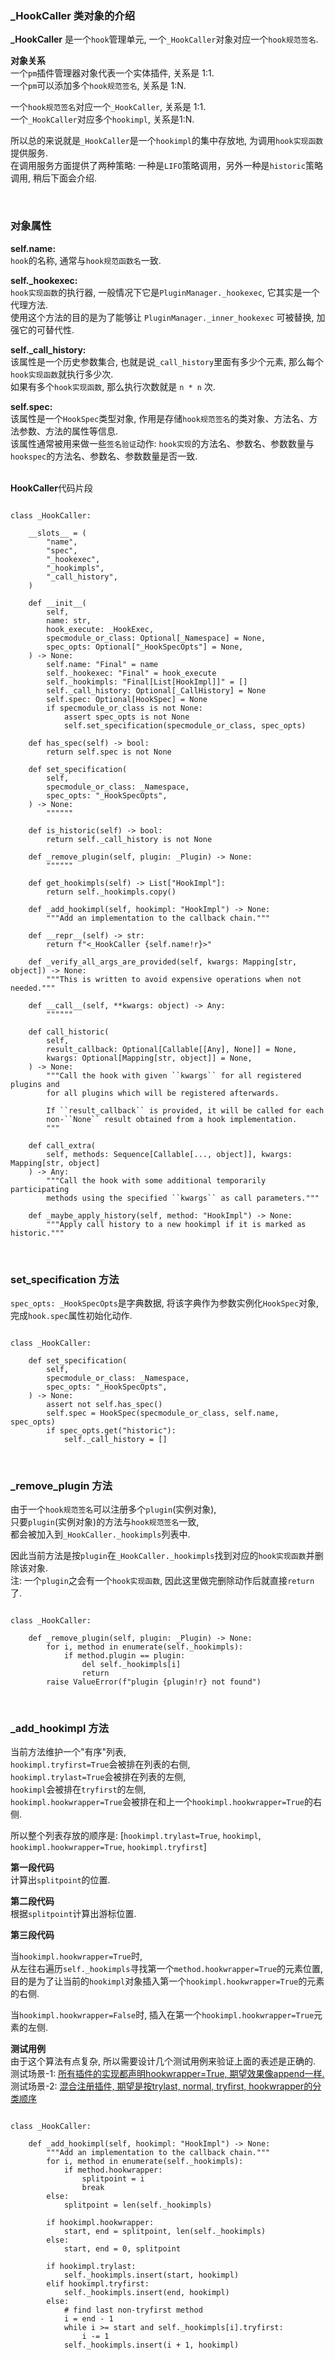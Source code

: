 
### _HookCaller 类对象的介绍  

**_HookCaller** 是一个`hook`管理单元, 一个`_HookCaller`对象对应一个`hook规范签名`.   

**对象关系**  
一个`pm`插件管理器对象代表一个实体插件, 关系是 1:1.  
一个`pm`可以添加多个`hook规范签名`, 关系是 1:N.  

一个`hook规范签名`对应一个`_HookCaller`, 关系是 1:1.  
一个`_HookCaller`对应多个`hookimpl`, 关系是1:N.  

所以总的来说就是`_HookCaller`是一个`hookimpl`的集中存放地, 为调用`hook实现函数`提供服务.  
在调用服务方面提供了两种策略: 一种是`LIFO`策略调用，另外一种是`historic`策略调用, 稍后下面会介绍.    


&nbsp;  
### 对象属性  

**self.name:**   
`hook`的名称, 通常与`hook规范函数名`一致.  

**self._hookexec:**  
`hook实现函数`的执行器, 一般情况下它是`PluginManager._hookexec`, 它其实是一个代理方法.  
使用这个方法的目的是为了能够让 `PluginManager._inner_hookexec` 可被替换, 加强它的可替代性.  

**self._call_history:**  
该属性是一个历史参数集合, 也就是说`_call_history`里面有多少个元素, 那么每个`hook实现函数`就执行多少次.  
如果有多个`hook实现函数`, 那么执行次数就是 `n * n` 次.  

**self.spec:**  
该属性是一个`HookSpec`类型对象, 作用是存储`hook规范签名`的类对象、方法名、方法参数、方法的属性等信息.  
该属性通常被用来做一些`签名验证`动作: `hook实现`的方法名、参数名、参数数量与`hookspec`的方法名、参数名、参数数量是否一致.   


&nbsp;  
**HookCaller**代码片段
```python3

class _HookCaller:
    
    __slots__ = (
        "name",
        "spec",
        "_hookexec",
        "_hookimpls",
        "_call_history",
    )

    def __init__(
        self,
        name: str,
        hook_execute: _HookExec,
        specmodule_or_class: Optional[_Namespace] = None,
        spec_opts: Optional["_HookSpecOpts"] = None,
    ) -> None:
        self.name: "Final" = name
        self._hookexec: "Final" = hook_execute
        self._hookimpls: "Final[List[HookImpl]]" = []
        self._call_history: Optional[_CallHistory] = None
        self.spec: Optional[HookSpec] = None
        if specmodule_or_class is not None:
            assert spec_opts is not None
            self.set_specification(specmodule_or_class, spec_opts)

    def has_spec(self) -> bool:
        return self.spec is not None

    def set_specification(
        self,
        specmodule_or_class: _Namespace,
        spec_opts: "_HookSpecOpts",
    ) -> None:
        """"""

    def is_historic(self) -> bool:
        return self._call_history is not None

    def _remove_plugin(self, plugin: _Plugin) -> None:
        """"""

    def get_hookimpls(self) -> List["HookImpl"]:
        return self._hookimpls.copy()

    def _add_hookimpl(self, hookimpl: "HookImpl") -> None:
        """Add an implementation to the callback chain."""

    def __repr__(self) -> str:
        return f"<_HookCaller {self.name!r}>"

    def _verify_all_args_are_provided(self, kwargs: Mapping[str, object]) -> None:
        """This is written to avoid expensive operations when not needed."""

    def __call__(self, **kwargs: object) -> Any:
        """"""

    def call_historic(
        self,
        result_callback: Optional[Callable[[Any], None]] = None,
        kwargs: Optional[Mapping[str, object]] = None,
    ) -> None:
        """Call the hook with given ``kwargs`` for all registered plugins and
        for all plugins which will be registered afterwards.

        If ``result_callback`` is provided, it will be called for each
        non-``None`` result obtained from a hook implementation.
        """

    def call_extra(
        self, methods: Sequence[Callable[..., object]], kwargs: Mapping[str, object]
    ) -> Any:
        """Call the hook with some additional temporarily participating
        methods using the specified ``kwargs`` as call parameters."""

    def _maybe_apply_history(self, method: "HookImpl") -> None:
        """Apply call history to a new hookimpl if it is marked as historic."""

```

&nbsp;  
### set_specification 方法

`spec_opts: _HookSpecOpts`是字典数据, 将该字典作为参数实例化`HookSpec`对象, 完成`hook.spec`属性初始化动作.   

```python3

class _HookCaller:
    
    def set_specification(
        self,
        specmodule_or_class: _Namespace,
        spec_opts: "_HookSpecOpts",
    ) -> None:
        assert not self.has_spec()
        self.spec = HookSpec(specmodule_or_class, self.name, spec_opts)
        if spec_opts.get("historic"):
            self._call_history = []

```


&nbsp;  
### _remove_plugin 方法

由于一个`hook规范签名`可以注册多个`plugin`(实例对象),   
只要`plugin`(实例对象)的方法与`hook规范签名`一致,   
都会被加入到`_HookCaller._hookimpls`列表中.    

因此当前方法是按`plugin`在`_HookCaller._hookimpls`找到对应的`hook实现函数`并删除该对象.  
注: 一个`plugin`之会有一个`hook实现函数`, 因此这里做完删除动作后就直接`return`了.  

```python3

class _HookCaller:

    def _remove_plugin(self, plugin: _Plugin) -> None:
        for i, method in enumerate(self._hookimpls):
            if method.plugin == plugin:
                del self._hookimpls[i]
                return
        raise ValueError(f"plugin {plugin!r} not found")
```


&nbsp;  
### _add_hookimpl 方法 

当前方法维护一个"有序"列表,   
`hookimpl.tryfirst=True`会被排在列表的右侧,  
`hookimpl.trylast=True`会被排在列表的左侧,  
`hookimpl`会被排在`tryfirst`的左侧,   
`hookimpl.hookwrapper=True`会被排在和上一个`hookimpl.hookwrapper=True`的右侧.  

所以整个列表存放的顺序是: [`hookimpl.trylast=True`, `hookimpl`, `hookimpl.hookwrapper=True`, `hookimpl.tryfirst`]  

**第一段代码**  
计算出`splitpoint`的位置.


**第二段代码**  
根据`splitpoint`计算出游标位置.  


**第三段代码**  

当`hookimpl.hookwrapper=True`时,   
从左往右遍历`self._hookimpls`寻找第一个`method.hookwrapper=True`的元素位置,     
目的是为了让当前的`hookimpl`对象插入第一个`hookimpl.hookwrapper=True`的元素的右侧.  

当`hookimpl.hookwrapper=False`时,
插入在第一个`hookimpl.hookwrapper=True`元素的左侧.  

**测试用例**  
由于这个算法有点复杂, 所以需要设计几个测试用例来验证上面的表述是正确的.  
测试场景-1: [所有插件的实现都声明hookwrapper=True, 期望效果像append一样.](./testing/test_add_hookimpl.py#L4)  
测试场景-2: [混合注册插件, 期望是按trylast, normal, tryfirst, hookwrapper的分类顺序](./testing/test_add_hookimpl.py#L57)

```python3

class _HookCaller:

    def _add_hookimpl(self, hookimpl: "HookImpl") -> None:
        """Add an implementation to the callback chain."""
        for i, method in enumerate(self._hookimpls):
            if method.hookwrapper:
                splitpoint = i
                break
        else:
            splitpoint = len(self._hookimpls)

        if hookimpl.hookwrapper:
            start, end = splitpoint, len(self._hookimpls)
        else:
            start, end = 0, splitpoint

        if hookimpl.trylast:
            self._hookimpls.insert(start, hookimpl)
        elif hookimpl.tryfirst:
            self._hookimpls.insert(end, hookimpl)
        else:
            # find last non-tryfirst method
            i = end - 1
            while i >= start and self._hookimpls[i].tryfirst:
                i -= 1
            self._hookimpls.insert(i + 1, hookimpl)

```